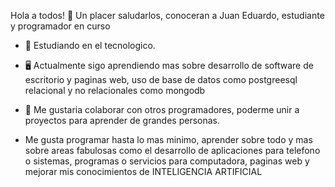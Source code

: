 Hola a todos! 👋
Un placer saludarlos, conoceran a Juan Eduardo, estudiante y programador en curso

- 🔭 Estudiando en el tecnologico.
- 🖥 Actualmente sigo aprendiendo mas sobre desarrollo de software de escritorio y paginas web, uso de base de datos como postgreesql relacional y no relacionales como mongodb
- 👯 Me gustaria colaborar con otros programadores, poderme unir a proyectos para aprender de grandes personas.

- Me gusta programar hasta lo mas minimo, aprender sobre todo y mas sobre areas fabulosas como el desarrollo de aplicaciones para telefono o sistemas, programas o servicios para computadora, paginas web y mejorar mis conocimientos de INTELIGENCIA ARTIFICIAL



